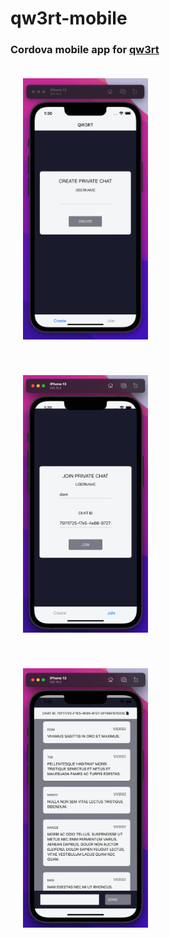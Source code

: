 # qw3rt-mobile

### Cordova mobile app for [qw3rt](https://qw3rt.ochsec1.repl.co)

<img 
    src="./www/img/demo1.png" 
    alt="Join screen demo image" 
    width="200px" 
    style="margin: 20px;">


<img 
    src="./www/img/demo2.png" 
    alt="Join screen demo image" 
    width="200px" 
    style="margin: 20px;">

<img 
    src="./www/img/demo3.png" 
    alt="Join screen demo image" 
    width="200px" 
    style="margin: 20px;">